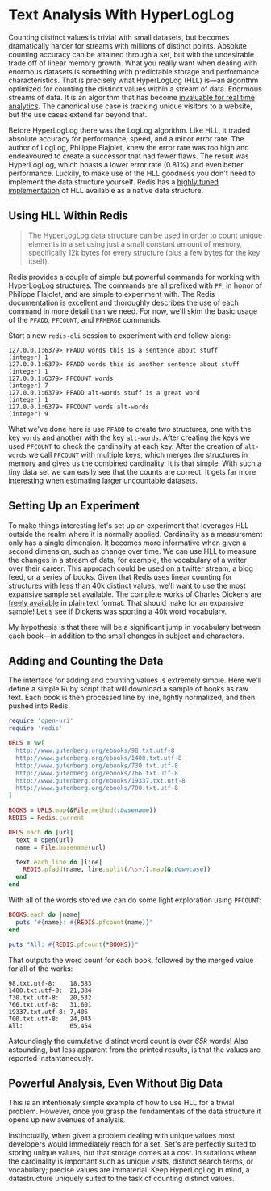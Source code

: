# Text Analysis With HyperLogLog

Counting distinct values is trivial with small datasets, but becomes dramatically harder for streams with millions of distinct points.
Absolute counting accuracy can be attained through a set, but with the undesirable trade off of linear memory growth.
What you really want when dealing with enormous datasets is something with predictable storage and performance characteristics.
That is precisely what HyperLogLog (HLL) is—an algorithm optimized for counting the distinct values within a stream of data.
Enormous streams of data.
It is an algorithm that has become [invaluable for real time analytics][res].
The canonical use case is tracking unique visitors to a website, but the use cases extend far beyond that.

Before HyperLogLog there was the LogLog algorithm.
Like HLL, it traded absolute accuracy for performance, speed, and a minor error rate.
The author of LogLog, Philippe Flajolet, knew the error rate was too high and endeavoured to create a successor that had fewer flaws.
The result was HyperLogLog, which boasts a lower error rate (0.81%) and even better performance.
Luckily, to make use of the HLL goodness you don't need to implement the data structure yourself.
Redis has a [highly tuned implementation][anti] of HLL available as a native data structure.

## Using HLL Within Redis

> The HyperLogLog data structure can be used in order to count unique elements
> in a set using just a small constant amount of memory, specifically 12k bytes
> for every structure (plus a few bytes for the key itself).

Redis provides a couple of simple but powerful commands for working with HyperLogLog structures.
The commands are all prefixed with `PF`, in honor of Philippe Flajolet, and are simple to experiment with.
The Redis documentation is excellent and thoroughly describes the use of each command in more detail than we need.
For now, we'll skim the basic usage of the `PFADD`, `PFCOUNT`, and `PFMERGE` commands.

Start a new `redis-cli` session to experiment with and follow along:

```
127.0.0.1:6379> PFADD words this is a sentence about stuff
(integer) 1
127.0.0.1:6379> PFADD words this is another sentence about stuff
(integer) 1
127.0.0.1:6379> PFCOUNT words
(integer) 7
127.0.0.1:6379> PFADD alt-words stuff is a great word
(integer) 1
127.0.0.1:6379> PFCOUNT words alt-words
(integer) 9
```

What we've done here is use `PFADD` to create two structures, one with the key `words` and another with the key `alt-words`.
After creating the keys we used `PFCOUNT` to check the cardinality at each key.
After the creation of `alt-words` we call `PFCOUNT` with multiple keys, which merges the structures in memory and gives us the combined cardinality.
It is that simple.
With such a tiny data set we can easily see that the counts are correct.
It gets far more interesting when estimating larger uncountable datasets.

## Setting Up an Experiment

To make things interesting let's set up an experiment that leverages HLL outside the realm where it is normally applied.
Cardinality as a measurement only has a single dimension.
It becomes more informative when given a second dimension, such as change over time.
We can use HLL to measure the changes in a stream of data, for example, the vocabulary of a writer over their career.
This approach could be used on a twitter stream, a blog feed, or a series of books.
Given that Redis uses linear counting for structures with less than 40k distinct values, we'll want to use the most expansive sample set available.
The complete works of Charles Dickens are [freely available][gut] in plain text format.
That should make for an expansive sample!
Let's see if Dickens was sporting a 40k word vocabulary.

My hypothesis is that there will be a significant jump in vocabulary between each book—in addition to the small changes in subject and characters.

## Adding and Counting the Data

The interface for adding and counting values is extremely simple.
Here we'll define a simple Ruby script that will download a sample of books as raw text.
Each book is then processed line by line, lightly normalized, and then pushed into Redis:

```ruby
require 'open-uri'
require 'redis'

URLS = %w[
  http://www.gutenberg.org/ebooks/98.txt.utf-8
  http://www.gutenberg.org/ebooks/1400.txt.utf-8
  http://www.gutenberg.org/ebooks/730.txt.utf-8
  http://www.gutenberg.org/ebooks/766.txt.utf-8
  http://www.gutenberg.org/ebooks/19337.txt.utf-8
  http://www.gutenberg.org/ebooks/700.txt.utf-8
]

BOOKS = URLS.map(&File.method(:basename))
REDIS = Redis.current

URLS.each do |url|
  text = open(url)
  name = File.basename(url)

  text.each_line do |line|
    REDIS.pfadd(name, line.split(/\s+/).map(&:downcase))
  end
end
```

With all of the words stored we can do some light exploration using `PFCOUNT`:

```ruby
BOOKS.each do |name|
  puts "#{name}: #{REDIS.pfcount(name)}"
end

puts "All: #{REDIS.pfcount(*BOOKS)}"
```

That outputs the word count for each book, followed by the merged value for all of the works:

```
98.txt.utf-8:    18,583
1400.txt.utf-8:  21,384
730.txt.utf-8:   20,532
766.txt.utf-8:   31,601
19337.txt.utf-8: 7,405
700.txt.utf-8:   24,045
All:             65,454
```

Astoundingly the cumulative distinct word count is over *65k* words!
Also astounding, but less apparent from the printed results, is that the values are reported instantaneously.

## Powerful Analysis, Even Without Big Data

This is an intentionaly simple example of how to use HLL for a trivial problem.
However, once you grasp the fundamentals of the data structure it opens up new avenues of analysis.

Instinctually, when given a problem dealing with unique values most developers would immediately reach for a set.
Set's are perfectly suited to storing unique values, but that storage comes at a cost.
In sutations where the cardinality is important such as unique visits, distinct search terms, or vocabulary; precise values are immaterial.
Keep HyperLogLog in mind, a datastructure uniquely suited to the task of counting distinct values.


[anti]: http://antirez.com/news/75
[res]: http://research.neustar.biz/2012/10/25/sketch-of-the-day-hyperloglog-cornerstone-of-a-big-data-infrastructure/
[gut]: http://www.gutenberg.org/ebooks/author/37
